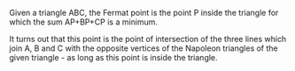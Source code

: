 Given a triangle ABC, the Fermat point is the point P inside the
triangle for which the sum AP+BP+CP is a minimum.

It turns out that this point is the point of intersection of the three
lines which join A, B and C with the opposite vertices of the Napoleon
triangles of the given triangle - as long as this point is inside the
triangle.
